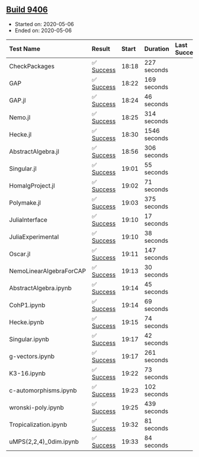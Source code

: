 ## [Build 9406](https://oscarci.mathematik.uni-kl.de/job/oscar/9406/)

* Started on: 2020-05-06
* Ended on: 2020-05-06

| Test Name    | Result | Start | Duration | Last Success | First Failure |
|:-------------|:-------|:------|:---------|:-------------|:--------------|
| CheckPackages | ✅ [Success](https://oscarci.mathematik.uni-kl.de/job/oscar/9406/artifact/logs/build-9406/CheckPackages.log) | 18:18 | 227 seconds |  |  |
| GAP | ✅ [Success](https://oscarci.mathematik.uni-kl.de/job/oscar/9406/artifact/logs/build-9406/GAP.log) | 18:22 | 169 seconds |  |  |
| GAP.jl | ✅ [Success](https://oscarci.mathematik.uni-kl.de/job/oscar/9406/artifact/logs/build-9406/GAP.jl.log) | 18:24 | 46 seconds |  |  |
| Nemo.jl | ✅ [Success](https://oscarci.mathematik.uni-kl.de/job/oscar/9406/artifact/logs/build-9406/Nemo.jl.log) | 18:25 | 314 seconds |  |  |
| Hecke.jl | ✅ [Success](https://oscarci.mathematik.uni-kl.de/job/oscar/9406/artifact/logs/build-9406/Hecke.jl.log) | 18:30 | 1546 seconds |  |  |
| AbstractAlgebra.jl | ✅ [Success](https://oscarci.mathematik.uni-kl.de/job/oscar/9406/artifact/logs/build-9406/AbstractAlgebra.jl.log) | 18:56 | 306 seconds |  |  |
| Singular.jl | ✅ [Success](https://oscarci.mathematik.uni-kl.de/job/oscar/9406/artifact/logs/build-9406/Singular.jl.log) | 19:01 | 55 seconds |  |  |
| HomalgProject.jl | ✅ [Success](https://oscarci.mathematik.uni-kl.de/job/oscar/9406/artifact/logs/build-9406/HomalgProject.jl.log) | 19:02 | 71 seconds |  |  |
| Polymake.jl | ✅ [Success](https://oscarci.mathematik.uni-kl.de/job/oscar/9406/artifact/logs/build-9406/Polymake.jl.log) | 19:03 | 375 seconds |  |  |
| JuliaInterface | ✅ [Success](https://oscarci.mathematik.uni-kl.de/job/oscar/9406/artifact/logs/build-9406/JuliaInterface.log) | 19:10 | 17 seconds |  |  |
| JuliaExperimental | ✅ [Success](https://oscarci.mathematik.uni-kl.de/job/oscar/9406/artifact/logs/build-9406/JuliaExperimental.log) | 19:10 | 38 seconds |  |  |
| Oscar.jl | ✅ [Success](https://oscarci.mathematik.uni-kl.de/job/oscar/9406/artifact/logs/build-9406/Oscar.jl.log) | 19:11 | 147 seconds |  |  |
| NemoLinearAlgebraForCAP | ✅ [Success](https://oscarci.mathematik.uni-kl.de/job/oscar/9406/artifact/logs/build-9406/NemoLinearAlgebraForCAP.log) | 19:13 | 30 seconds |  |  |
| AbstractAlgebra.ipynb | ✅ [Success](https://oscarci.mathematik.uni-kl.de/job/oscar/9406/artifact/logs/build-9406/AbstractAlgebra.ipynb.log) | 19:14 | 45 seconds |  |  |
| CohP1.ipynb | ✅ [Success](https://oscarci.mathematik.uni-kl.de/job/oscar/9406/artifact/logs/build-9406/CohP1.ipynb.log) | 19:14 | 69 seconds |  |  |
| Hecke.ipynb | ✅ [Success](https://oscarci.mathematik.uni-kl.de/job/oscar/9406/artifact/logs/build-9406/Hecke.ipynb.log) | 19:15 | 74 seconds |  |  |
| Singular.ipynb | ✅ [Success](https://oscarci.mathematik.uni-kl.de/job/oscar/9406/artifact/logs/build-9406/Singular.ipynb.log) | 19:17 | 42 seconds |  |  |
| g-vectors.ipynb | ✅ [Success](https://oscarci.mathematik.uni-kl.de/job/oscar/9406/artifact/logs/build-9406/g-vectors.ipynb.log) | 19:17 | 261 seconds |  |  |
| K3-16.ipynb | ✅ [Success](https://oscarci.mathematik.uni-kl.de/job/oscar/9406/artifact/logs/build-9406/K3-16.ipynb.log) | 19:22 | 73 seconds |  |  |
| c-automorphisms.ipynb | ✅ [Success](https://oscarci.mathematik.uni-kl.de/job/oscar/9406/artifact/logs/build-9406/c-automorphisms.ipynb.log) | 19:23 | 102 seconds |  |  |
| wronski-poly.ipynb | ✅ [Success](https://oscarci.mathematik.uni-kl.de/job/oscar/9406/artifact/logs/build-9406/wronski-poly.ipynb.log) | 19:25 | 439 seconds |  |  |
| Tropicalization.ipynb | ✅ [Success](https://oscarci.mathematik.uni-kl.de/job/oscar/9406/artifact/logs/build-9406/Tropicalization.ipynb.log) | 19:32 | 81 seconds |  |  |
| uMPS(2,2,4)_0dim.ipynb | ✅ [Success](https://oscarci.mathematik.uni-kl.de/job/oscar/9406/artifact/logs/build-9406/uMPS-2-2-4-_0dim.ipynb.log) | 19:33 | 84 seconds |  |  |
